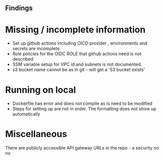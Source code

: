 ## Findings

# Missing / incomplete information
- Set up github actions including OICD provider , environments and secrets are incomplete
- Role policies for the OIDC ROLE that github actions need is not described
- SSM variable setup for VPC id and subnets is not documented.
- s3 bucket name cannot be as in git - will get a 'S3 bucket exists'


# Running on local
- Dockerfile has error and does not compile as is need to be modified
- Steps for setting up are not in order. The formatting does not show up automatically


# Miscellaneous
There are publicly accessible API gateway URLs in the repo - a security no no

